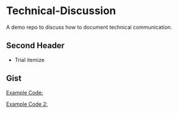 # Technical-Discussion
A demo repo to discuss how to document technical communication.

## Second Header
* Trial itemize

## Gist
[Example Code:](https://gist.github.com/Samia1117/16be3d62bb604266d1b38063e8410dd0)

[Example Code 2:](https://colab.research.google.com/drive/1WNMj5YBmZg_p49kmlg128u9qh-LPGtZG#scrollTo=8OlA3r2vUpMP)
